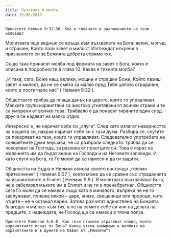 ```yaml
---
title: Възхвала и молба
date: 15/08/2019
---
```


`Прочетете Неемия 9:32-38. Кое е главното в заключението на тази изповед?`

Молитвата още веднъж се връща към възхвалата на Бога: велик, могъщ и страшен, Който пази завет и милост. Изглеждат искрени в признанието си за Божията доброта спрямо тях.

Също така принасят молба под формата на завет с Бога, която е описана в подробности в глава 10. Каква е тяхната молба?

„И така, сега, Боже наш, велики, мощни и страшни Боже, Който пазиш завет и милост, да не се смята за малко пред Тебе цялото страдание, което е постигнало нас“ ( Неемия 9:32 ).

Обществото трябва да плаща данък на царете, които го управляват. Малките групи израилтяни са жестоко угнетявани от всички страни и те са уморени от всичко това. Трябвало е да понасят тираните един след друг и се надяват на малко отдих.

Интересно е, че наричат себе си „слуги“. След като излагат неверността на нацията си, накрая наричат себе си с тази дума. Разбира се, слугите се покоряват на тези, които ги управляват. Следователно употребата на конкретните думи внушава, че са разбрали следното: трябва да се покоряват на Господа, за разлика от праотците си. Това е израз на желанието им да бъдат верни на Господа и на Неговите заповеди. И като слуги на Бога, те Го молят да се намеси и да ги защити.

Общността на Ездра и Неемия описва своето настоящо „голямо притеснение“ ( Неемия 9:37 ), което може да се сравни със страданията на израилтяните в Египет ( Неемия 9:9 ). В молитвата възхваляват Бога, че е забелязал мъките им в Египет и не ги е пренебрегнал. Общността сега Го моли да се намеси също като в миналото, въпреки че не го заслужават, понеже никой – царе, князе, свещеници или пророци, нито отците – не е останал верен. Затова разчитат единствено на Божията благодат и милост към тях, а не на самите себе си или на делата на предците, с надеждата, че Господ ще се намеси в тяхна полза.

`Прочетете Римляни 5:6-8. Как тези стихове отразяват онова, което израилтяните искат от Бога? Каква утеха намираме в молбите на израилтяните и в думите на Павел от „Римляни“?`